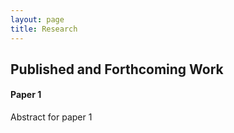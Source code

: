 ```yaml
---
layout: page
title: Research
---
```


## Published and Forthcoming Work

#### Paper 1

Abstract for paper 1